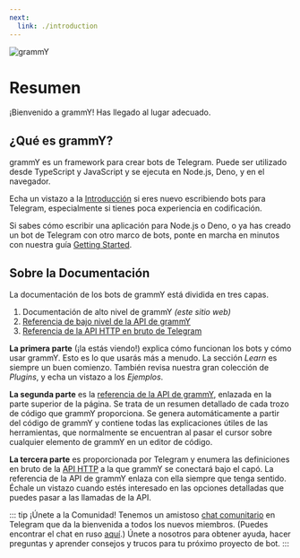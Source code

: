 ```yaml
---
next:
  link: ./introduction
---
```


![grammY](/images/grammY.webp)

# Resumen

¡Bienvenido a grammY!
Has llegado al lugar adecuado.

## ¿Qué es grammY?

grammY es un framework para crear bots de Telegram.
Puede ser utilizado desde TypeScript y JavaScript y se ejecuta en Node.js, Deno, y en el navegador.

Echa un vistazo a la [Introducción](./introduction) si eres nuevo escribiendo bots para Telegram, especialmente si tienes poca experiencia en codificación.

Si sabes cómo escribir una aplicación para Node.js o Deno, o ya has creado un bot de Telegram con otro marco de bots, ponte en marcha en minutos con nuestra guía [Getting Started](./getting-started).

## Sobre la Documentación

La documentación de los bots de grammY está dividida en tres capas.

1. Documentación de alto nivel de grammY _(este sitio web)_
2. [Referencia de bajo nivel de la API de grammY](https://deno.land/x/grammy/mod.ts)
3. [Referencia de la API HTTP en bruto de Telegram](https://core.telegram.org/bots/api)

**La primera parte** (¡la estás viendo!) explica cómo funcionan los bots y cómo usar grammY.
Esto es lo que usarás más a menudo.
La sección _Learn_ es siempre un buen comienzo.
También revisa nuestra gran colección de _Plugins_, y echa un vistazo a los _Ejemplos_.

**La segunda parte** es la [referencia de la API de grammY](https://deno.land/x/grammy/mod.ts), enlazada en la parte superior de la página.
Se trata de un resumen detallado de cada trozo de código que grammY proporciona.
Se genera automáticamente a partir del código de grammY y contiene todas las explicaciones útiles de las herramientas, que normalmente se encuentran al pasar el cursor sobre cualquier elemento de grammY en un editor de código.

**La tercera parte** es proporcionada por Telegram y enumera las definiciones en bruto de la [API HTTP](https://core.telegram.org/bots/api) a la que grammY se conectará bajo el capó.
La referencia de la API de grammY enlaza con ella siempre que tenga sentido.
Échale un vistazo cuando estés interesado en las opciones detalladas que puedes pasar a las llamadas de la API.

::: tip ¡Únete a la Comunidad!
Tenemos un amistoso [chat comunitario](https://t.me/grammyjs) en Telegram que da la bienvenida a todos los nuevos miembros. (Puedes encontrar el chat en ruso [aquí](https://t.me/grammyjs_ru).)
Únete a nosotros para obtener ayuda, hacer preguntas y aprender consejos y trucos para tu próximo proyecto de bot.
:::
